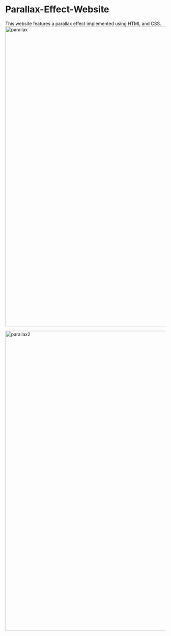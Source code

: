 # Parallax-Effect-Website
This website features a parallax effect implemented using HTML and CSS.
<img width="940" alt="parallax" src="https://github.com/shubhamgupta2730/Parallax-Effect-Website/assets/75536883/a7671472-3bf6-4c80-ba57-e36901cee572">


<img width="940" alt="parallax2" src="https://github.com/shubhamgupta2730/Parallax-Effect-Website/assets/75536883/387b0e27-d871-4bcf-953d-bbad86cfe56e">
